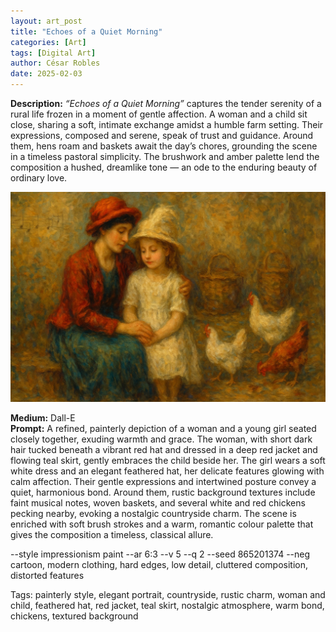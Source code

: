 ```yaml
---
layout: art_post
title: "Echoes of a Quiet Morning"
categories: [Art]
tags: [Digital Art]
author: César Robles
date: 2025-02-03
---
```

**Description:** *“Echoes of a Quiet Morning”* captures the tender serenity of a rural life frozen in a moment of gentle affection. A woman and a child sit close, sharing a soft, intimate exchange amidst a humble farm setting. Their expressions, composed and serene, speak of trust and guidance. Around them, hens roam and baskets await the day’s chores, grounding the scene in a timeless pastoral simplicity. The brushwork and amber palette lend the composition a hushed, dreamlike tone — an ode to the enduring beauty of ordinary love.

![Echoes of a Quiet Morning](/imag/digital_art/echoes_of_a_quiet_morning.jpg)

**Medium:** Dall-E\
**Prompt:** A refined, painterly depiction of a woman and a young girl seated closely together, exuding warmth and grace. The woman, with short dark hair tucked beneath a vibrant red hat and dressed in a deep red jacket and flowing teal skirt, gently embraces the child beside her. The girl wears a soft white dress and an elegant feathered hat, her delicate features glowing with calm affection. Their gentle expressions and intertwined posture convey a quiet, harmonious bond. Around them, rustic background textures include faint musical notes, woven baskets, and several white and red chickens pecking nearby, evoking a nostalgic countryside charm. The scene is enriched with soft brush strokes and a warm, romantic colour palette that gives the composition a timeless, classical allure.

--style impressionism paint --ar 6:3 --v 5 --q 2 --seed 865201374 --neg cartoon, modern clothing, hard edges, low detail, cluttered composition, distorted features

Tags: painterly style, elegant portrait, countryside, rustic charm, woman and child, feathered hat, red jacket, teal skirt, nostalgic atmosphere, warm bond, chickens, textured background